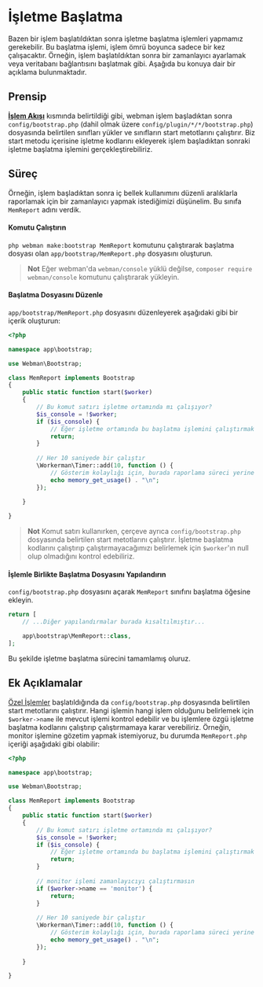 # İşletme Başlatma

Bazen bir işlem başlatıldıktan sonra işletme başlatma işlemleri yapmamız gerekebilir. Bu başlatma işlemi, işlem ömrü boyunca sadece bir kez çalışacaktır. Örneğin, işlem başlatıldıktan sonra bir zamanlayıcı ayarlamak veya veritabanı bağlantısını başlatmak gibi. Aşağıda bu konuya dair bir açıklama bulunmaktadır.

## Prensip
**[İşlem Akışı](process.md)** kısmında belirtildiği gibi, webman işlem başladıktan sonra `config/bootstrap.php` (dahil olmak üzere `config/plugin/*/*/bootstrap.php`) dosyasında belirtilen sınıfları yükler ve sınıfların start metotlarını çalıştırır. Biz start metodu içerisine işletme kodlarını ekleyerek işlem başladıktan sonraki işletme başlatma işlemini gerçekleştirebiliriz.

## Süreç
Örneğin, işlem başladıktan sonra iç bellek kullanımını düzenli aralıklarla raporlamak için bir zamanlayıcı yapmak istediğimizi düşünelim. Bu sınıfa `MemReport` adını verdik.

#### Komutu Çalıştırın
`php webman make:bootstrap MemReport` komutunu çalıştırarak başlatma dosyası olan `app/bootstrap/MemReport.php` dosyasını oluşturun.

> **Not**
> Eğer webman'da `webman/console` yüklü değilse, `composer require webman/console` komutunu çalıştırarak yükleyin.

#### Başlatma Dosyasını Düzenle
`app/bootstrap/MemReport.php` dosyasını düzenleyerek aşağıdaki gibi bir içerik oluşturun:

```php
<?php

namespace app\bootstrap;

use Webman\Bootstrap;

class MemReport implements Bootstrap
{
    public static function start($worker)
    {
        // Bu komut satırı işletme ortamında mı çalışıyor?
        $is_console = !$worker;
        if ($is_console) {
            // Eğer işletme ortamında bu başlatma işlemini çalıştırmak istemiyorsanız, burada doğrudan çıkın
            return;
        }
        
        // Her 10 saniyede bir çalıştır
        \Workerman\Timer::add(10, function () {
            // Gösterim kolaylığı için, burada raporlama süreci yerine çıktı kullanıyoruz
            echo memory_get_usage() . "\n";
        });
        
    }

}
```

> **Not**
> Komut satırı kullanırken, çerçeve ayrıca `config/bootstrap.php` dosyasında belirtilen start metotlarını çalıştırır. İşletme başlatma kodlarını çalıştırıp çalıştırmayacağımızı belirlemek için `$worker`'ın null olup olmadığını kontrol edebiliriz.

#### İşlemle Birlikte Başlatma Dosyasını Yapılandırın
`config/bootstrap.php` dosyasını açarak `MemReport` sınıfını başlatma öğesine ekleyin.
```php
return [
    // ...Diğer yapılandırmalar burada kısaltılmıştır...

    app\bootstrap\MemReport::class,
];
```

Bu şekilde işletme başlatma sürecini tamamlamış oluruz.

## Ek Açıklamalar
[Özel İşlemler](../process.md) başlatıldığında da `config/bootstrap.php` dosyasında belirtilen start metotlarını çalıştırır. Hangi işlemin hangi işlem olduğunu belirlemek için `$worker->name` ile mevcut işlemi kontrol edebilir ve bu işlemlere özgü işletme başlatma kodlarını çalıştırıp çalıştırmamaya karar verebiliriz. Örneğin, monitor işlemine gözetim yapmak istemiyoruz, bu durumda `MemReport.php` içeriği aşağıdaki gibi olabilir:

```php
<?php

namespace app\bootstrap;

use Webman\Bootstrap;

class MemReport implements Bootstrap
{
    public static function start($worker)
    {
        // Bu komut satırı işletme ortamında mı çalışıyor?
        $is_console = !$worker;
        if ($is_console) {
            // Eğer işletme ortamında bu başlatma işlemini çalıştırmak istemiyorsanız, burada doğrudan çıkın
            return;
        }
        
        // monitor işlemi zamanlayıcıyı çalıştırmasın
        if ($worker->name == 'monitor') {
            return;
        }
        
        // Her 10 saniyede bir çalıştır
        \Workerman\Timer::add(10, function () {
            // Gösterim kolaylığı için, burada raporlama süreci yerine çıktı kullanıyoruz
            echo memory_get_usage() . "\n";
        });
        
    }

}
```

